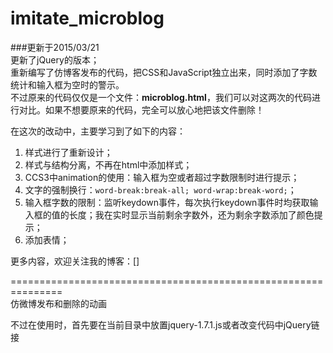 imitate_microblog
=================

###更新于2015/03/21  
更新了jQuery的版本；   
重新编写了仿博客发布的代码，把CSS和JavaScript独立出来，同时添加了字数统计和输入框为空时的警示。  
不过原来的代码仅仅是一个文件：**microblog.html**，我们可以对这两次的代码进行对比。如果不想要原来的代码，完全可以放心地把该文件删除！    

在这次的改动中，主要学习到了如下的内容：  
1. 样式进行了重新设计；  
2. 样式与结构分离，不再在html中添加样式；  
3. CCS3中animation的使用：输入框为空或者超过字数限制时进行提示；  
4. 文字的强制换行：`word-break:break-all; word-wrap:break-word;`；  
5. 输入框字数的限制：监听keydown事件，每次执行keydown事件时均获取输入框的值的长度；我在实时显示当前剩余字数外，还为剩余字数添加了颜色提示；    
6. 添加表情；  

更多内容，欢迎关注我的博客：[]

===============================================================  
仿微博发布和删除的动画  

不过在使用时，首先要在当前目录中放置jquery-1.7.1.js或者改变代码中jQuery链接  

